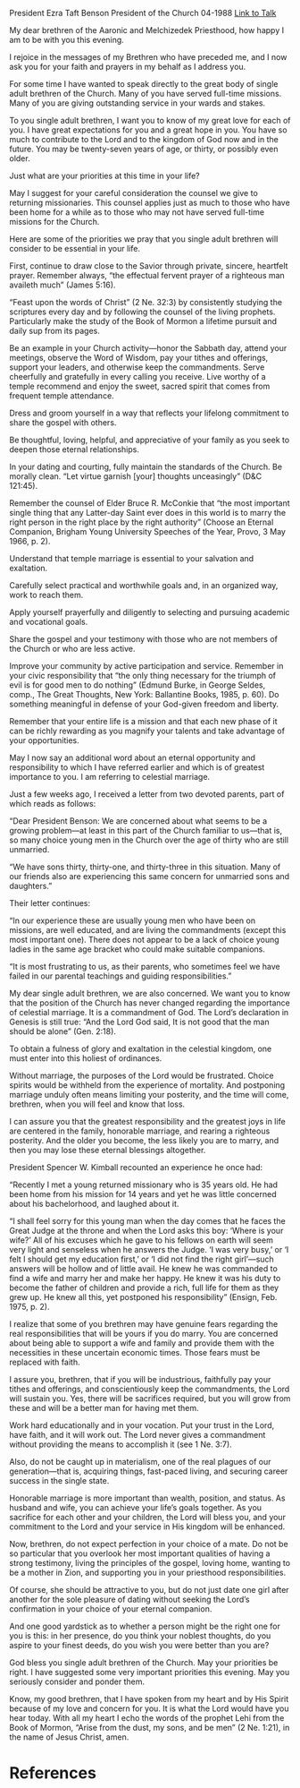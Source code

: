 President Ezra Taft Benson
President of the Church
04-1988
[Link to Talk](https://www.churchofjesuschrist.org/study/general-conference/1988/04/to-the-single-adult-brethren-of-the-church?lang=eng)

My dear brethren of the Aaronic and Melchizedek Priesthood, how happy I am to be with you this evening.

I rejoice in the messages of my Brethren who have preceded me, and I now ask you for your faith and prayers in my behalf as I address you.

For some time I have wanted to speak directly to the great body of single adult brethren of the Church. Many of you have served full-time missions. Many of you are giving outstanding service in your wards and stakes.

To you single adult brethren, I want you to know of my great love for each of you. I have great expectations for you and a great hope in you. You have so much to contribute to the Lord and to the kingdom of God now and in the future. You may be twenty-seven years of age, or thirty, or possibly even older.

Just what are your priorities at this time in your life?

May I suggest for your careful consideration the counsel we give to returning missionaries. This counsel applies just as much to those who have been home for a while as to those who may not have served full-time missions for the Church.

Here are some of the priorities we pray that you single adult brethren will consider to be essential in your life.

First, continue to draw close to the Savior through private, sincere, heartfelt prayer. Remember always, “the effectual fervent prayer of a righteous man availeth much” (James 5:16).

“Feast upon the words of Christ” (2 Ne. 32:3) by consistently studying the scriptures every day and by following the counsel of the living prophets. Particularly make the study of the Book of Mormon a lifetime pursuit and daily sup from its pages.

Be an example in your Church activity—honor the Sabbath day, attend your meetings, observe the Word of Wisdom, pay your tithes and offerings, support your leaders, and otherwise keep the commandments. Serve cheerfully and gratefully in every calling you receive. Live worthy of a temple recommend and enjoy the sweet, sacred spirit that comes from frequent temple attendance.

Dress and groom yourself in a way that reflects your lifelong commitment to share the gospel with others.

Be thoughtful, loving, helpful, and appreciative of your family as you seek to deepen those eternal relationships.

In your dating and courting, fully maintain the standards of the Church. Be morally clean. “Let virtue garnish [your] thoughts unceasingly” (D&C 121:45).

Remember the counsel of Elder Bruce R. McConkie that “the most important single thing that any Latter-day Saint ever does in this world is to marry the right person in the right place by the right authority” (Choose an Eternal Companion, Brigham Young University Speeches of the Year, Provo, 3 May 1966, p. 2).

Understand that temple marriage is essential to your salvation and exaltation.

Carefully select practical and worthwhile goals and, in an organized way, work to reach them.

Apply yourself prayerfully and diligently to selecting and pursuing academic and vocational goals.

Share the gospel and your testimony with those who are not members of the Church or who are less active.

Improve your community by active participation and service. Remember in your civic responsibility that “the only thing necessary for the triumph of evil is for good men to do nothing” (Edmund Burke, in George Seldes, comp., The Great Thoughts, New York: Ballantine Books, 1985, p. 60). Do something meaningful in defense of your God-given freedom and liberty.

Remember that your entire life is a mission and that each new phase of it can be richly rewarding as you magnify your talents and take advantage of your opportunities.

May I now say an additional word about an eternal opportunity and responsibility to which I have referred earlier and which is of greatest importance to you. I am referring to celestial marriage.

Just a few weeks ago, I received a letter from two devoted parents, part of which reads as follows:

“Dear President Benson: We are concerned about what seems to be a growing problem—at least in this part of the Church familiar to us—that is, so many choice young men in the Church over the age of thirty who are still unmarried.

“We have sons thirty, thirty-one, and thirty-three in this situation. Many of our friends also are experiencing this same concern for unmarried sons and daughters.”

Their letter continues:

“In our experience these are usually young men who have been on missions, are well educated, and are living the commandments (except this most important one). There does not appear to be a lack of choice young ladies in the same age bracket who could make suitable companions.

“It is most frustrating to us, as their parents, who sometimes feel we have failed in our parental teachings and guiding responsibilities.”

My dear single adult brethren, we are also concerned. We want you to know that the position of the Church has never changed regarding the importance of celestial marriage. It is a commandment of God. The Lord’s declaration in Genesis is still true: “And the Lord God said, It is not good that the man should be alone” (Gen. 2:18).

To obtain a fulness of glory and exaltation in the celestial kingdom, one must enter into this holiest of ordinances.

Without marriage, the purposes of the Lord would be frustrated. Choice spirits would be withheld from the experience of mortality. And postponing marriage unduly often means limiting your posterity, and the time will come, brethren, when you will feel and know that loss.

I can assure you that the greatest responsibility and the greatest joys in life are centered in the family, honorable marriage, and rearing a righteous posterity. And the older you become, the less likely you are to marry, and then you may lose these eternal blessings altogether.

President Spencer W. Kimball recounted an experience he once had:

“Recently I met a young returned missionary who is 35 years old. He had been home from his mission for 14 years and yet he was little concerned about his bachelorhood, and laughed about it.

“I shall feel sorry for this young man when the day comes that he faces the Great Judge at the throne and when the Lord asks this boy: ‘Where is your wife?’ All of his excuses which he gave to his fellows on earth will seem very light and senseless when he answers the Judge. ‘I was very busy,’ or ‘I felt I should get my education first,’ or ‘I did not find the right girl’—such answers will be hollow and of little avail. He knew he was commanded to find a wife and marry her and make her happy. He knew it was his duty to become the father of children and provide a rich, full life for them as they grew up. He knew all this, yet postponed his responsibility” (Ensign, Feb. 1975, p. 2).

I realize that some of you brethren may have genuine fears regarding the real responsibilities that will be yours if you do marry. You are concerned about being able to support a wife and family and provide them with the necessities in these uncertain economic times. Those fears must be replaced with faith.

I assure you, brethren, that if you will be industrious, faithfully pay your tithes and offerings, and conscientiously keep the commandments, the Lord will sustain you. Yes, there will be sacrifices required, but you will grow from these and will be a better man for having met them.

Work hard educationally and in your vocation. Put your trust in the Lord, have faith, and it will work out. The Lord never gives a commandment without providing the means to accomplish it (see 1 Ne. 3:7).

Also, do not be caught up in materialism, one of the real plagues of our generation—that is, acquiring things, fast-paced living, and securing career success in the single state.

Honorable marriage is more important than wealth, position, and status. As husband and wife, you can achieve your life’s goals together. As you sacrifice for each other and your children, the Lord will bless you, and your commitment to the Lord and your service in His kingdom will be enhanced.

Now, brethren, do not expect perfection in your choice of a mate. Do not be so particular that you overlook her most important qualities of having a strong testimony, living the principles of the gospel, loving home, wanting to be a mother in Zion, and supporting you in your priesthood responsibilities.

Of course, she should be attractive to you, but do not just date one girl after another for the sole pleasure of dating without seeking the Lord’s confirmation in your choice of your eternal companion.

And one good yardstick as to whether a person might be the right one for you is this: in her presence, do you think your noblest thoughts, do you aspire to your finest deeds, do you wish you were better than you are?

God bless you single adult brethren of the Church. May your priorities be right. I have suggested some very important priorities this evening. May you seriously consider and ponder them.

Know, my good brethren, that I have spoken from my heart and by His Spirit because of my love and concern for you. It is what the Lord would have you hear today. With all my heart I echo the words of the prophet Lehi from the Book of Mormon, “Arise from the dust, my sons, and be men” (2 Ne. 1:21), in the name of Jesus Christ, amen.

# References
